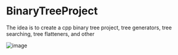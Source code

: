 # BinaryTreeProject
The idea is to create a cpp binary tree project, tree generators, tree searching, tree flatteners, and other


![image](https://github.com/user-attachments/assets/c66d216b-b2cd-4f31-9e57-4ffe128b155c)
